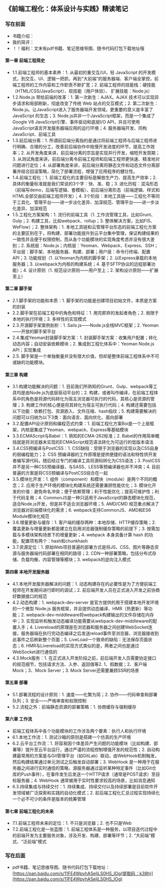 ﻿## 《前端工程化：体系设计与实践》精读笔记

### 写在前面
- 书籍介绍：
- 我的简评：
- ！！福利：文末有pdf书籍、笔记思维导图、随书代码打包下载地址哦

#### 第一章 前端工程简史
- 1.1.前端工程师的基本素养：1. 从最初的重交互/UI，轻 JavaScript 的开发模式，到交互、UI、逻辑一把抓，再到“大前端”的服务器端、客户端全掌控，前端工程师的工作内容和工作职责不断扩宽；2. 前端工程师的技能栈：硬技能（HTML/CSS/JavaScript）、软技能（用户体验）、 扩展技能：Node.js）
- 1.2.Node.js 带给前端的改革：1. 第一次新生：AJAX。AJAX 技术可以实现异步请求和局部刷新，彻底改变了传统 Web 站点的交互模式；2. 第二次新生：Node.js。让JavaScript进入了服务器端开发领域，更重要的意义是丰富了 JavaScript 的生态；3. Node.js并非一个JavaScript框架，而是一个集成了Google V8 JavaScript引擎、事件驱动和底层I/O API，并且可使用JavaScript语言开发服务器端应用的运行环境；4. 服务器端开发、同构JavaScript、前端工具
- 1.3.前后端分离：1. 所谓前后端分离指的是通过将前端工程师与后端工程师进行明确、合理的分工，改善前后端协作中拖慢开发进度的环节，提高工作效率；2. 从开发角度来讲，前后端分离的宗旨是实现并行开发，缩短开发周期；3. 从测试角度来讲，前后端分离令前端工程师和后端工程师更快速、精准地对问题进行定位；4. 从部署角度来讲，前后端分离将静态文件和动态文件分离部署并结合回滚策略，简化了部署流程，增强了应用程序的健壮性。
- 1.4.前端工程化：1. 前端工程化的主要目标是解放生产力、提高生产效率；2. 具体的衡量标准就是我们常说的3个字：快、准、稳；3. 进化历程：混沌形态（前端写demo，后端写逻辑、套模板）、前后端分离形态（前端逻辑、样式和HTML全部交由前端工程师开发）；4. 3个阶段：本地工具链——工程化不等同于工具化、管理平台——进一步淡化差异、加深规范、管理平台——进一步淡化差异、加深规范
- 1.5.工程化方案架构：1. 流行的前端工具（1. 工作流管理工具，比如Grunt、Gulp；2. 构建工具，比如webpack、rollup；3. 整体解决方案，比如FIS、WeFlow）；2. 整体架构：1. 本地工具链和云管理平台形态的前端工程化方案的主要区别在于，将构建、部署功能提升到云平台集中管理，保证构建结果的一致性并且便于权限控制，而从各个功能模块的实现角度考虑并没有很大差别；2. 系统层：Node.js；内核层：Yeoman、Webpack、Express、SSH；平台层：脚手架、本地服务器、构建、部署；用户层：命令行终端、配置API；3. 功能规划（1. 以Yeoman为内核的脚手架；2. 以Express承载的本地服务器；3. 以webpack为内核的构建系统；4. 基于SFTP协议的远程部署功能）；4. 设计原则（1. 规范设计原则——用户至上；2. 架构设计原则——扩展至上）

####  第二章 脚手架
- 2.1.脚手架的功能和本质：1. 脚手架的功能是创建项目初始文件，本质是方案的封装
- 2.2.脚手架在前端工程中的角色和特征：1. 用完即弃的发起者角色；2. 局限于本地的执行环境；3. 多样性的实现模式
- 2.3.开源脚手架案例剖析：1. Sails.js——Node.js全栈MVC框架；2. Yeoman——开放的脚手架平台
- 2.4.集成Yeoman封装脚手架方案：1. 封装脚手架方案：收集用户配置；转化动态内容；自动安装依赖模块；2. 集成到工程化体系中：Yeoman Node.js API；实现集成
- 2.5. 脚手架是一个单独衡量并没有很大价值，但却是整体前端工程体系中不可或缺的功能模块。

#### 第三章 构建
- 3.1.构建功能解决的问题：1. 目前我们所熟知的Grunt、Gulp、webpack等工具均是由Node.js为底层驱动平台的；2. 构建，或者叫作编译，在前端工程体系中的角色是将源代码转化为宿主浏览器可执行的代码，其核心是资源的管理；3. 构建工作的核心便是将其转化为宿主可执行代码；4. 构建还需要包括以下功能：依赖打包、资源嵌入、文件压缩、hash指纹；5. 构建需要解决的问题可以归纳为以下3类：面向语言、面向优化、面向部署
- 3.2.配置API设计原则和编程范式约束：1. 前端工程化方案Boi是一个上层框架，内核层集成了Yeoman、webpack、Express等基础模块
- 3.3.ECMAScript与Babel：1. 熟知的ECMA-262标准；2. Babel的作用简单概括就是将浏览器未实现的ECMAScript规范语法转化为可运行的低版本语法
- 3.4.CSS预编译与PostCSS：1. CSS缺陷：受限于浏览器的实现以及CSS自身的弱编程能力；2. CSS 预编译器的工作原理是提供便捷的语法和特性供开发者编写源代码，随后经过专门的编译工具将源码转化为CSS语法；3. PostCSS并不是另一种CSS预编译器，与SASS、LESS等预编译器也并不冲突；4. 目前普遍的方案是将CSS预编译与PostCSS综合在一起
- 3.5.模块化开发：1. 组件（component）和模块（module）是两个不同的概念；2. 应用于生产环境的模块化构建系统还需要兼顾性能优化；3. 模块化开发的价值：避免命名冲突；便于依赖管理；利于性能优化；提高可维护性；利于代码复用；4. CommonJS是一种只适用于JavaScript的静态模块化规范，适合Node.js开发，但是并不适合浏览器环境；5. AMD/CMD 规范重点解决了浏览器对前端模块化的需求；6. webpack支持CommonJS、AMD和ES6 Module模块化规范
- 3.6.增量更新与缓存：1. 客户端的缓存两种：本地存储、HTTP缓存策略；2. 覆盖更新与增量更新都是建立在启用浏览器强制缓存策略的前提下；3. 按需加载与多模块架构场景下的增量更新；4. webpack 本身具备计算 hash 的功能，配置项有两个：hash和chunkhash
- 3.7.资源定位：1. 原始Web项目普遍的部署方式是将JS、CSS、图片等静态资源与服务器端代码部署在相同的路径；2. CDN一种部署策略，包括分布式存储、负载均衡、内容管理等模块；3. webpack的逆向注入模式

#### 第四章 本地开发服务器
- 4.1.本地开发服务器解决的问题：1. 动态构建存在的必要性是为了方便前端工程师在开发期间进行即时的调试；2. 前后端开发人员在正式进入开发之前协商好数据接口的规范
- 4.2.动态构建：1. webpack-dev-server 是官方提供的用于搭建本地开发环境的一个微型 Node.js 服务框架，并且提供动态编译、HMR（热更新）等功能；2. webpack-dev-middleware将webpack构建输出的文件存储在内存中；3. 实现监听和触发动态编译功能需要从webpack-dev-middleware的配置入手；4. Livereload的原理是在浏览器和服务器之间创建WebSocket连接，服务器端在执行完动态编译之后发送reload事件至浏览器，浏览器接收到此事件之后刷新整个页面；5. LiveLoad一个致命的缺陷：无法保存页面状态；6. HMR与Livereload的实现方式类似的是，两者之间也是通过WebSocket进行通信的
- 4.3.Mock服务：1. 在正式进入开发阶段之前，前后端开发人员需要协定接口的规范细节，包括请求方法、入参、返回值等2. 1、假数据；2、客户端Mock；3、Mock Server；3. Mock Server还需要兼顾SSR的场景

#### 第五章 部署
- 5.1.部署流程的设计原则：1. 速度——化繁为简；2. 协作——代码审查和部署队列；3. 安全——严格审查和权限控制
- 5.2.流程之外：前端静态资源的部署策略：1. 协商缓存与强制缓存

#### 第六章 工作流
- 前端工程体系中各个功能模块的工作涉及两个要素：执行人和执行环境
- 6.1.本地工作流：1. 测试沙箱的原则是搭建一个仿真的生产环境
- 6.2.云平台工作流：1. 将容易因个体差异产生问题的功能模块（比如构建、部署等）提升至云平台运行，通过严谨的流程控制增强开发的规范性；2. 自动构建最常用的方案是与Git管理平台（如GitLab）联动，由WebHook机制触发，然后构建结果通过单元测试之后触发自动部署；3. WebHook 是一种用于在服务器之间进行实时通信的策略，源服务器通过监听某种特定事件（比如Git仓库的Push事件），在事件发生后发送一个HTTP请求（通常是POST请求）至目标服务器；4. WebHook 通常被用于实时性要求较高的场景，比如消息通知
- 6.3.持续集成与持续交付：1. 持续集成、持续交付以及持续部署是目前软件开发领域被广泛探索和实践的自动化模式；2. 前后端工程化汇总过程实现持续化一个必不可少的条件是版本的统筹管理

#### 第七章 前端工程化的未来
- 7.1.前端工程师未来的定位：1. 不只是浏览器；2. 也不只是Web
- 7.2.前端工程化是一张蓝图：1. 前端工程体系是一种服务，以项目迭代过程中的前端开发为主要服务对象，涉及开发、构建、部署等环节；2. “大前端”模式、“泛前端”模式

### 写在后面
- pdf书籍、笔记思维导图、随书代码打包下载地址：[https://pan.baidu.com/s/11FE4WpvhASeljLS0HS_lOg(提取码：k38h)](https://pan.baidu.com/s/11FE4WpvhASeljLS0HS_lOg)